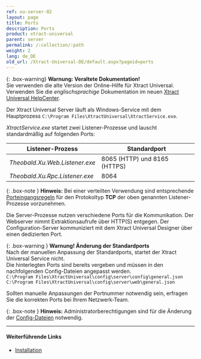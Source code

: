 ```yaml
---
ref: xu-server-02
layout: page
title: Ports
description: Ports
product: xtract-universal
parent: server
permalink: /:collection/:path
weight: 2
lang: de_DE
old_url: /Xtract-Universal-DE/default.aspx?pageid=ports
---
```


{: .box-warning}
**Warnung: Veraltete Dokumentation!** <br>
Sie verwenden die alte Version der Online-Hilfe für Xtract Universal.<br>
Verwenden Sie die *englischsprachige* Dokumentation im neuen [Xtract Universal HelpCenter](https://helpcenter.theobald-software.com/xtract-universal/documentation/introduction/).


Der Xtract Universal Server läuft als Windows-Service mit dem Hauptprozess `C:\Program Files\XtractUniversal\XtractService.exe`. 

*XtractService.exe* startet zwei Listener-Prozesse und lauscht standardmäßig auf folgenden Ports:

Listener-Prozess| Standardport
------------ | -------------
*Theobald.Xu.Web.Listener.exe* | 8065 (HTTP) und 8165 (HTTPS)
*Theobald.Xu.Rpc.Listener.exe* | 8064

{: .box-note }
**Hinweis:** Bei einer verteilten Verwendung sind entsprechende [Porteingangsregeln](https://docs.microsoft.com/de-de/windows/security/threat-protection/windows-firewall/create-an-inbound-port-rule) für den Protokoltyp **TCP** der oben genannten Listener-Prozesse vorzunehmen.

Die Server-Prozesse nutzen verschiedene Ports für die Kommunikation. Der Webserver nimmt Extraktionsaufrufe über HTTP(S) entgegen. 
Der Configuration-Server kommuniziert mit dem Xtract Universal Designer über einen dedizierten Port. <br>

{: .box-warning }
**Warnung! Änderung der Standardports**<br>
Nach der manuellen Anpassung der Standardports, startet der Xtract Universal Service nicht.<br>
Die hinterlegten Ports sind bereits vergeben und müssen in den nachfolgenden Config-Dateien angepasst werden.<br>
`C:\Program Files\XtractUniversal\config\server\config\general.json`<br>
`C:\Program Files\XtractUniversal\config\server\web\general.json`

Sollten manuelle Anpassungen der Portnummer notwendig sein, erfragen Sie die korrekten Ports bei Ihrem Netzwerk-Team.

{: .box-note }
**Hinweis:** Administratorberechtigungen sind für die Änderung der [Config-Dateien](../einfuehrung/installation-und-update#dateien-des-programmverzeichnisses) notwendig.

*****
#### Weiterführende Links
 - [Installation](../einfuehrung/installation-und-update)


